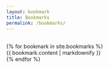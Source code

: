 ```yaml
---
layout: bookmark 
title: Bookmarks
permalink: /bookmarks/
---
```


<br/>
<div class="bookmarks-container">
{% for bookmark in site.bookmarks %}
<div class="bookmarks-bubble">
  {{ bookmark.content | markdownify }}
</div>
{% endfor %}
</div>

<div class="spacer"></div>